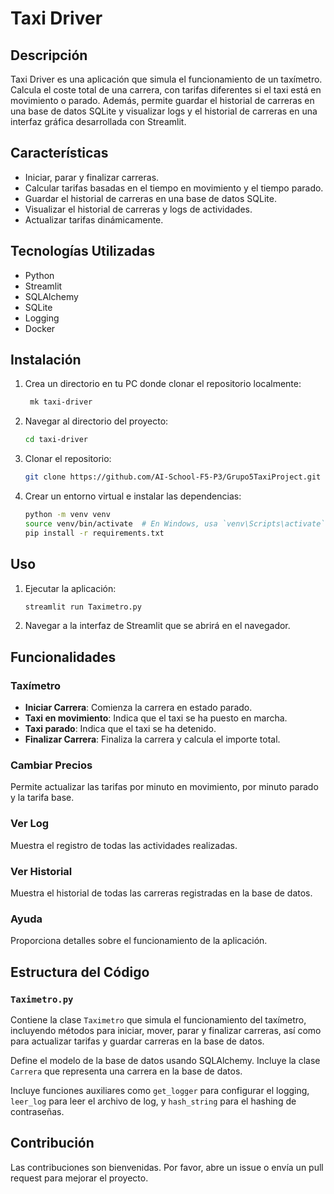 # Taxi Driver

## Descripción

Taxi Driver es una aplicación que simula el funcionamiento de un taxímetro. Calcula el coste total de una carrera, con tarifas diferentes si el taxi está en movimiento o parado. Además, permite guardar el historial de carreras en una base de datos SQLite y visualizar logs y el historial de carreras en una interfaz gráfica desarrollada con Streamlit.

## Características

- Iniciar, parar y finalizar carreras.
- Calcular tarifas basadas en el tiempo en movimiento y el tiempo parado.
- Guardar el historial de carreras en una base de datos SQLite.
- Visualizar el historial de carreras y logs de actividades.
- Actualizar tarifas dinámicamente.

## Tecnologías Utilizadas

- Python
- Streamlit
- SQLAlchemy
- SQLite
- Logging
- Docker

## Instalación

1. Crea un directorio en tu PC donde clonar el repositorio localmente:
   ```sh
    mk taxi-driver
   ```
2. Navegar al directorio del proyecto:
    ```sh
    cd taxi-driver
    ```
3. Clonar el repositorio:
    ```sh
    git clone https://github.com/AI-School-F5-P3/Grupo5TaxiProject.git
    ```
4. Crear un entorno virtual e instalar las dependencias:
    ```sh
    python -m venv venv
    source venv/bin/activate  # En Windows, usa `venv\Scripts\activate`
    pip install -r requirements.txt
    ```

## Uso

1. Ejecutar la aplicación:
    ```sh
    streamlit run Taximetro.py
    ```
2. Navegar a la interfaz de Streamlit que se abrirá en el navegador.

## Funcionalidades

### Taxímetro

- **Iniciar Carrera**: Comienza la carrera en estado parado.
- **Taxi en movimiento**: Indica que el taxi se ha puesto en marcha.
- **Taxi parado**: Indica que el taxi se ha detenido.
- **Finalizar Carrera**: Finaliza la carrera y calcula el importe total.

### Cambiar Precios

Permite actualizar las tarifas por minuto en movimiento, por minuto parado y la tarifa base.

### Ver Log

Muestra el registro de todas las actividades realizadas.

### Ver Historial

Muestra el historial de todas las carreras registradas en la base de datos.

### Ayuda

Proporciona detalles sobre el funcionamiento de la aplicación.

## Estructura del Código

### `Taximetro.py`

Contiene la clase `Taximetro` que simula el funcionamiento del taxímetro, incluyendo métodos para iniciar, mover, parar y finalizar carreras, así como para actualizar tarifas y guardar carreras en la base de datos.

Define el modelo de la base de datos usando SQLAlchemy. Incluye la clase `Carrera` que representa una carrera en la base de datos.

Incluye funciones auxiliares como `get_logger` para configurar el logging, `leer_log` para leer el archivo de log, y `hash_string` para el hashing de contraseñas.

## Contribución

Las contribuciones son bienvenidas. Por favor, abre un issue o envía un pull request para mejorar el proyecto.
